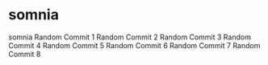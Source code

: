 # somnia
somnia
Random Commit 1
Random Commit 2
Random Commit 3
Random Commit 4
Random Commit 5
Random Commit 6
Random Commit 7
Random Commit 8

